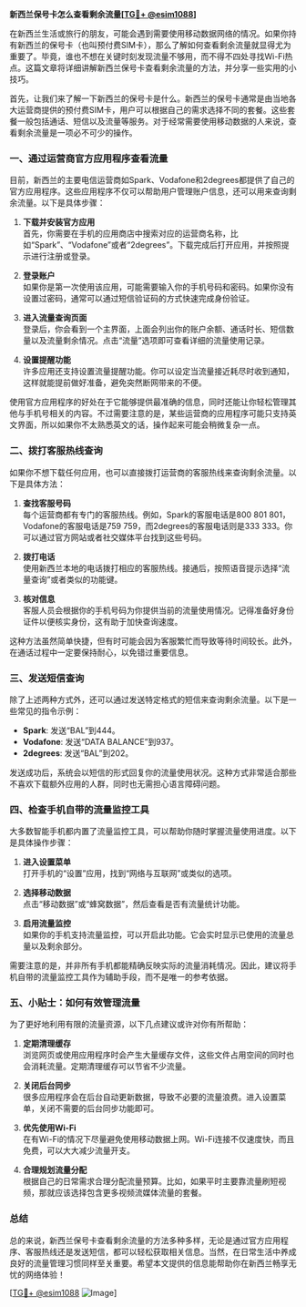 **新西兰保号卡怎么查看剩余流量[[TG💪+ @esim1088](https://t.me/s/esim1088)]**

在新西兰生活或旅行的朋友，可能会遇到需要使用移动数据网络的情况。如果你持有新西兰的保号卡（也叫预付费SIM卡），那么了解如何查看剩余流量就显得尤为重要了。毕竟，谁也不想在关键时刻发现流量不够用，而不得不四处寻找Wi-Fi热点。这篇文章将详细讲解新西兰保号卡查看剩余流量的方法，并分享一些实用的小技巧。

首先，让我们来了解一下新西兰的保号卡是什么。新西兰的保号卡通常是由当地各大运营商提供的预付费SIM卡，用户可以根据自己的需求选择不同的套餐。这些套餐一般包括通话、短信以及流量等服务。对于经常需要使用移动数据的人来说，查看剩余流量是一项必不可少的操作。

### **一、通过运营商官方应用程序查看流量**

目前，新西兰的主要电信运营商如Spark、Vodafone和2degrees都提供了自己的官方应用程序。这些应用程序不仅可以帮助用户管理账户信息，还可以用来查询剩余流量。以下是具体步骤：

1. **下载并安装官方应用**  
   首先，你需要在手机的应用商店中搜索对应的运营商名称，比如“Spark”、“Vodafone”或者“2degrees”。下载完成后打开应用，并按照提示进行注册或登录。

2. **登录账户**  
   如果你是第一次使用该应用，可能需要输入你的手机号码和密码。如果你没有设置过密码，通常可以通过短信验证码的方式快速完成身份验证。

3. **进入流量查询页面**  
   登录后，你会看到一个主界面，上面会列出你的账户余额、通话时长、短信数量以及流量剩余情况。点击“流量”选项即可查看详细的流量使用记录。

4. **设置提醒功能**  
   许多应用还支持设置流量提醒功能。你可以设定当流量接近耗尽时收到通知，这样就能提前做好准备，避免突然断网带来的不便。

使用官方应用程序的好处在于它能够提供最准确的信息，同时还能让你轻松管理其他与手机号相关的内容。不过需要注意的是，某些运营商的应用程序可能只支持英文界面，所以如果你不太熟悉英文的话，操作起来可能会稍微复杂一点。

### **二、拨打客服热线查询**

如果你不想下载任何应用，也可以直接拨打运营商的客服热线来查询剩余流量。以下是具体方法：

1. **查找客服号码**  
   每个运营商都有专门的客服热线。例如，Spark的客服电话是800 801 801，Vodafone的客服电话是759 759，而2degrees的客服电话则是333 333。你可以通过官方网站或者社交媒体平台找到这些号码。

2. **拨打电话**  
   使用新西兰本地的电话拨打相应的客服热线。接通后，按照语音提示选择“流量查询”或者类似的功能键。

3. **核对信息**  
   客服人员会根据你的手机号码为你提供当前的流量使用情况。记得准备好身份证件以便核实身份，这有助于加快查询速度。

这种方法虽然简单快捷，但有时可能会因为客服繁忙而导致等待时间较长。此外，在通话过程中一定要保持耐心，以免错过重要信息。

### **三、发送短信查询**

除了上述两种方式外，还可以通过发送特定格式的短信来查询剩余流量。以下是一些常见的指令示例：

- **Spark**: 发送“BAL”到444。
- **Vodafone**: 发送“DATA BALANCE”到937。
- **2degrees**: 发送“BAL”到202。

发送成功后，系统会以短信的形式回复你的流量使用状况。这种方式非常适合那些不喜欢下载额外应用的人群，同时也无需担心语言障碍问题。

### **四、检查手机自带的流量监控工具**

大多数智能手机都内置了流量监控工具，可以帮助你随时掌握流量使用进度。以下是具体操作步骤：

1. **进入设置菜单**  
   打开手机的“设置”应用，找到“网络与互联网”或类似的选项。

2. **选择移动数据**  
   点击“移动数据”或“蜂窝数据”，然后查看是否有流量统计功能。

3. **启用流量监控**  
   如果你的手机支持流量监控，可以开启此功能。它会实时显示已使用的流量总量以及剩余部分。

需要注意的是，并非所有手机都能精确反映实际的流量消耗情况。因此，建议将手机自带的流量监控工具作为辅助手段，而不是唯一的参考依据。

### **五、小贴士：如何有效管理流量**

为了更好地利用有限的流量资源，以下几点建议或许对你有所帮助：

1. **定期清理缓存**  
   浏览网页或使用应用程序时会产生大量缓存文件，这些文件占用空间的同时也会消耗流量。定期清理缓存可以节省不少流量。

2. **关闭后台同步**  
   很多应用程序会在后台自动更新数据，导致不必要的流量浪费。进入设置菜单，关闭不需要的后台同步功能即可。

3. **优先使用Wi-Fi**  
   在有Wi-Fi的情况下尽量避免使用移动数据上网。Wi-Fi连接不仅速度快，而且免费，可以大大减少流量开支。

4. **合理规划流量分配**  
   根据自己的日常需求合理分配流量预算。比如，如果平时主要靠流量刷短视频，那就应该选择包含更多视频流媒体流量的套餐。

### **总结**

总的来说，新西兰保号卡查看剩余流量的方法多种多样，无论是通过官方应用程序、客服热线还是发送短信，都可以轻松获取相关信息。当然，在日常生活中养成良好的流量管理习惯同样至关重要。希望本文提供的信息能帮助你在新西兰畅享无忧的网络体验！

[[TG💪+ @esim1088](https://t.me/s/esim1088) ![Image](https://i.postimg.cc/4NQfJmqS/Snipaste-2025-05-13-00-14-12.png)]